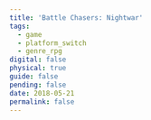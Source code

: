 ```yaml
---
title: 'Battle Chasers: Nightwar'
tags:
  - game
  - platform_switch
  - genre_rpg
digital: false
physical: true
guide: false
pending: false
date: 2018-05-21
permalink: false
---
```

